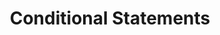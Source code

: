 ---
id: conditional-statements
title: Conditional Statements
sidebar_label: Conditional Statements
sidebar_position: 1
tags: [java, conditional statements, if else, switch case, programming, java conditional statements]
description: In this tutorial, we will learn about conditional statements in Java. We will learn about the different types of conditional statements available in Java, how to use them, and how they can be used to control the flow of a program.
---